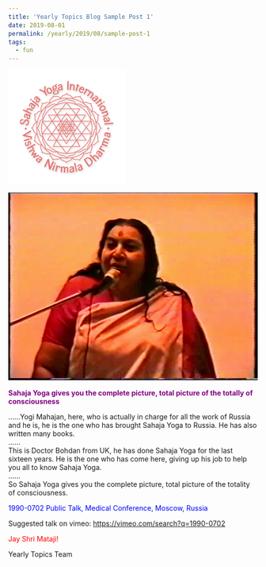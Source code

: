 ```yaml
---
title: 'Yearly Topics Blog Sample Post 1'
date: 2019-08-01
permalink: /yearly/2019/08/sample-post-1
tags:
  - fun
---
```


![PICTURE 9](/images/image9.png)

![PICTURE 10](/images/image10.png)

<p style="color:purple; text-align:left;">
<b>Sahaja Yoga gives you the complete picture, total picture of the totally of consciousness</b><br>
</p>

......Yogi Mahajan, here, who is actually in charge for all the work of Russia and he is, he is the one who has brought Sahaja Yoga to Russia. He has also written many books.  
......  
This is Doctor Bohdan from UK, he has done Sahaja Yoga for the last sixteen years. He is the one who has come here, giving up his job to help you all to know Sahaja Yoga.  
......  
So Sahaja Yoga gives you the complete picture, total picture of the totality of consciousness.  

<p style="color:blue;">
1990-0702 Public Talk, Medical Conference, Moscow, Russia
</p>

Suggested talk on vimeo: <a href="https://vimeo.com/search?q=1990-0702"> https://vimeo.com/search?q=1990-0702</a>

<p style="color:red;">Jay Shri Mataji!<br></p>

Yearly Topics Team
